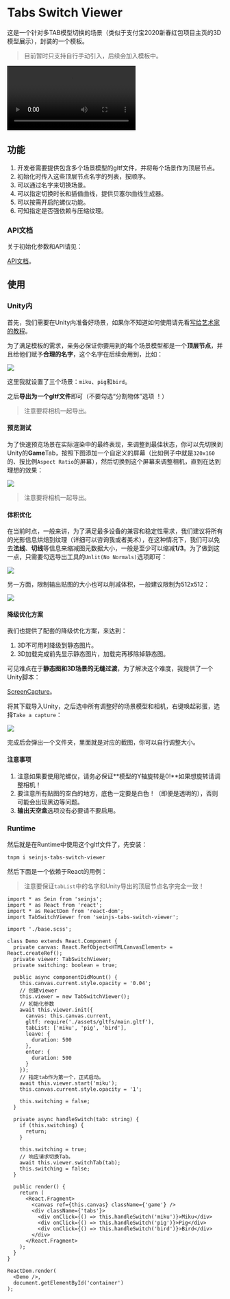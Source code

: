 # Tabs Switch Viewer

这是一个针对多TAB模型切换的场景（类似于支付宝2020新春红包项目主页的3D模型展示），封装的一个模板。

>目前暂时只支持自行手动引入，后续会加入模板中。

<video style="max-width: 320px" src="/assets/extensions/templates/tabs-switch/0.mp4" controls></video>

## 功能

1. 开发者需要提供包含多个场景模型的gltf文件，并将每个场景作为顶层节点。
2. 初始化时传入这些顶层节点名字的列表，按顺序。
3. 可以通过名字来切换场景。
4. 可以指定切换时长和插值曲线，提供贝塞尔曲线生成器。
5. 可以按需开启陀螺仪功能。
6. 可知指定是否强依赖与压缩纹理。

### API文档

关于初始化参数和API请见：

[API文档](https://github.com/hiloteam/seinjs-tabs-switch-viewer/blob/master/doc/globals.md)。

## 使用

### Unity内

首先，我们需要在Unity内准备好场景，如果你不知道如何使用请先看[写给艺术家的教程](../../tutorials/artist/preface)。

为了满足模板的需求，亲务必保证你要用到的每个场景模型都是一个**顶层节点**，并且给他们赋予**合理的名字**，这个名字在后续会用到，比如：

![](/assets/extensions/templates/tabs-switch/0.jpg)

这里我就设置了三个场景：`miku`、`pig`和`bird`。

之后**导出为一个gltf文件**即可（不要勾选“分割物体”选项 ！）

>注意要将相机一起导出。

#### 预览测试

为了快速预览场景在实际渲染中的最终表现，来调整到最佳状态，你可以先切换到Unity的**Game**Tab，按照下图添加一个自定义的屏幕（比如例子中就是`320x160`的、按比例`Aspect Ratio`的屏幕），然后切换到这个屏幕来调整相机，直到在达到理想的效果：

![](/assets/extensions/templates/tabs-switch/1.png)

>注意要将相机一起导出。


#### 体积优化

在当前时点，一般来讲，为了满足最多设备的兼容和稳定性需求，我们建议将所有的光影信息烘焙到纹理（详细可以咨询我或者美术），在这种情况下，我们可以免去**法线**、**切线**等信息来缩减图元数据大小，一般是至少可以缩减**1/3**。为了做到这一点，只需要勾选导出工具的`Unlit(No Normals)`选项即可：


![](/assets/extensions/templates/tabs-switch/2.png)

另一方面，限制输出贴图的大小也可以削减体积，一般建议限制为512x512：

![](/assets/extensions/templates/tabs-switch/3.png)

#### 降级优化方案

我们也提供了配套的降级优化方案，来达到：

1. 3D不可用时降级到静态图片。
2. 3D加载完成前先显示静态图片，加载完再移除掉静态图。

可见难点在于**静态图和3D场景的无缝过渡**，为了解决这个难度，我提供了一个Unity脚本：

[ScreenCapture](/assets/extensions/templates/tabs-switch/screen-capture.unitypackage)。

将其下载导入Unity，之后选中所有调整好的场景模型和相机，右键唤起彩蛋，选择`Take a capture`：

![](/assets/extensions/templates/tabs-switch/4.png)

完成后会弹出一个文件夹，里面就是对应的截图，你可以自行调整大小。

#### 注意事项

1. 注意如果要使用陀螺仪，请务必保证**模型的Y轴旋转是0!**如果想旋转请调整相机！
2. 要注意所有贴图的空白的地方，底色一定要是白色！（即便是透明的），否则可能会出现黑边等问题。
3. **输出天空盒**选项没有必要请不要启用。


### Runtime

然后就是在Runtime中使用这个gltf文件了，先安装：

```sh
tnpm i seinjs-tabs-switch-viewer
```

然后下面是一个依赖于React的用例：

>注意要保证`tabList`中的名字和Unity导出的顶层节点名字完全一致！

```tsx
import * as Sein from 'seinjs';
import * as React from 'react';
import * as ReactDom from 'react-dom';
import TabSwitchViewer from 'seinjs-tabs-switch-viewer';

import './base.scss';

class Demo extends React.Component {
  private canvas: React.RefObject<HTMLCanvasElement> = React.createRef();
  private viewer: TabSwitchViewer;
  private switching: boolean = true;

  public async componentDidMount() {
    this.canvas.current.style.opacity = '0.04';
    // 创建viewer
    this.viewer = new TabSwitchViewer();
    // 初始化参数
    await this.viewer.init({
      canvas: this.canvas.current,
      gltf: require('./assets/gltfs/main.gltf'),
      tabList: ['miku', 'pig', 'bird'],
      leave: {
        duration: 500
      },
      enter: {
        duration: 500
      }
    });
    // 指定tab作为第一个，正式启动。
    await this.viewer.start('miku');
    this.canvas.current.style.opacity = '1';

    this.switching = false;
  }

  private async handleSwitch(tab: string) {
    if (this.switching) {
      return;
    }

    this.switching = true;
    // 响应请求切换Tab。
    await this.viewer.switchTab(tab);
    this.switching = false;
  }

  public render() {
    return (
      <React.Fragment>
        <canvas ref={this.canvas} className={'game'} />
        <div className={'tabs'}>
          <div onClick={() => this.handleSwitch('miku')}>Miku</div>
          <div onClick={() => this.handleSwitch('pig')}>Pig</div>
          <div onClick={() => this.handleSwitch('bird')}>Bird</div>
        </div>
      </React.Fragment>
    );
  }
}

ReactDom.render(
  <Demo />,
  document.getElementById('container')
);
```
